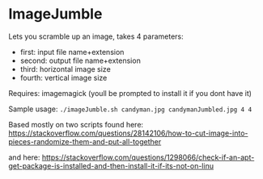 # ImageJumble

Lets you scramble up an image, takes 4 parameters:
* first: input file name+extension
* second: output file name+extension
* third: horizontal image size
* fourth: vertical image size

Requires: imagemagick (youll be prompted to install it if you dont have it)

Sample usage: ```./imageJumble.sh candyman.jpg candymanJumbled.jpg 4 4  ```

Based mostly on two scripts found here:
https://stackoverflow.com/questions/28142106/how-to-cut-image-into-pieces-randomize-them-and-put-all-together

and here: https://stackoverflow.com/questions/1298066/check-if-an-apt-get-package-is-installed-and-then-install-it-if-its-not-on-linu
